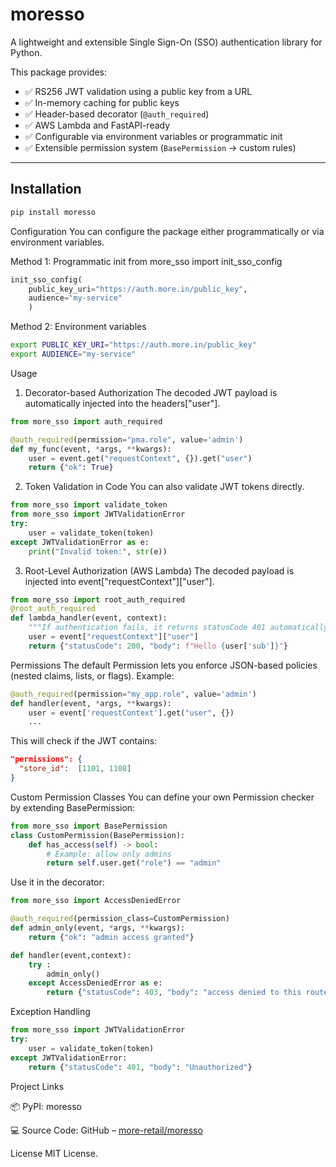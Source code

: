 # moresso  

A lightweight and extensible Single Sign-On (SSO) authentication library for Python.  

This package provides:  

- ✅ RS256 JWT validation using a public key from a URL  
- ✅ In-memory caching for public keys  
- ✅ Header-based decorator (`@auth_required`)  
- ✅ AWS Lambda and FastAPI-ready  
- ✅ Configurable via environment variables or programmatic init  
- ✅ Extensible permission system (`BasePermission` → custom rules)  

---

## Installation  

```bash
pip install moresso
```
Configuration
You can configure the package either programmatically or via environment variables.

Method 1: Programmatic init
from more_sso import init_sso_config
```python
init_sso_config(
    public_key_uri="https://auth.more.in/public_key",
    audience="my-service"
    )
```
Method 2: Environment variables
```bash
export PUBLIC_KEY_URI="https://auth.more.in/public_key"
export AUDIENCE="my-service"
```

Usage
1. Decorator-based Authorization
The decoded JWT payload is automatically injected into the headers["user"].
```python
from more_sso import auth_required

@auth_required(permission="pma.role", value='admin')
def my_func(event, *args, **kwargs):
    user = event.get("requestContext", {}).get("user")
    return {"ok": True}

```
2. Token Validation in Code
You can also validate JWT tokens directly.
```python
from more_sso import validate_token
from more_sso import JWTValidationError
try:
    user = validate_token(token)
except JWTValidationError as e:
    print("Invalid token:", str(e))
```
3. Root-Level Authorization (AWS Lambda)
The decoded payload is injected into event["requestContext"]["user"].
```python
from more_sso import root_auth_required
@root_auth_required
def lambda_handler(event, context):
    """If authentication fails, it returns statusCode 401 automatically"""
    user = event["requestContext"]["user"]
    return {"statusCode": 200, "body": f"Hello {user['sub']}"}
```
Permissions
The default Permission lets you enforce JSON-based policies (nested claims, lists, or flags).
Example:
```python
@auth_required(permission="my_app.role", value='admin')
def handler(event, *args, **kwargs):
    user = event['requestContext'].get("user", {})
    ...
```
This will check if the JWT contains:
```json
"permissions": {
  "store_id":  [1101, 1108]
}
```
Custom Permission Classes
You can define your own Permission checker by extending BasePermission:
```python
from more_sso import BasePermission
class CustomPermission(BasePermission):
    def has_access(self) -> bool:
        # Example: allow only admins
        return self.user.get("role") == "admin"

```
Use it in the decorator:
```python
from more_sso import AccessDeniedError

@auth_required(permission_class=CustomPermission)
def admin_only(event, *args, **kwargs):
    return {"ok": "admin access granted"}

def handler(event,context):
    try :
        admin_only()
    except AccessDeniedError as e:
        return {"statusCode": 403, "body": "access denied to this route"}

```
Exception Handling
```python
from more_sso import JWTValidationError
try:
    user = validate_token(token)
except JWTValidationError:
    return {"statusCode": 401, "body": "Unauthorized"}
```
Project Links

📦 PyPI: moresso

💻 Source Code: GitHub – [more-retail/moresso](https://github.com/more-retail/moresso)

License
MIT License.

